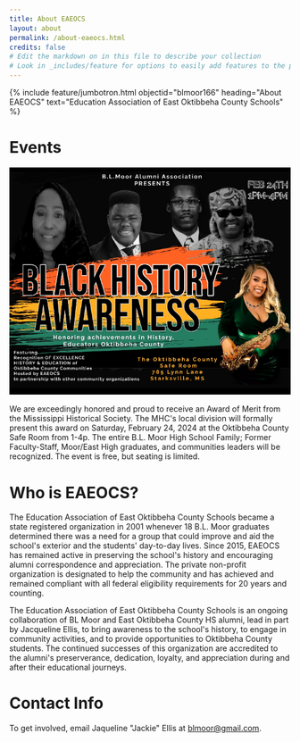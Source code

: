 ```yaml
---
title: About EAEOCS
layout: about
permalink: /about-eaeocs.html
credits: false
# Edit the markdown on in this file to describe your collection
# Look in _includes/feature for options to easily add features to the page
---
```

{% include feature/jumbotron.html objectid="blmoor166" heading="About EAEOCS" text="Education Association of East Oktibbeha County Schools" %}

# Events

![Flyer of Event](/assets/img/bhm_eaeocs24.png) 

We are exceedingly honored and proud to receive an Award of Merit from the Mississippi Historical Society. The MHC's local division will formally present this award on Saturday, February 24, 2024 at the Oktibbeha County Safe Room from 1-4p. The entire B.L. Moor High School Family; Former Faculty-Staff, Moor/East High graduates, and communities leaders will be recognized. The event is free, but seating is limited. 

# Who is EAEOCS?

The Education Association of East Oktibbeha County Schools became a state registered organization in 2001 whenever 18 B.L. Moor graduates determined there was a need for a group that could improve and aid the school's exterior and the students' day-to-day lives. Since 2015, EAEOCS has remained active in preserving the school's history and encouraging alumni correspondence and appreciation. The private non-profit organization is designated to help the community and has achieved and remained compliant with all federal eligibility requirements for 20 years and counting. 

The Education Association of East Oktibbeha County Schools is an ongoing collaboration of BL Moor and East Oktibbeha County HS alumni, lead in part by Jacqueline Ellis, to bring awareness to the school's history, to engage in community activities, and to provide opportunities to Oktibbeha County students. The continued successes of this organization are accredited to the alumni's preserverance, dedication, loyalty, and appreciation during and after their educational journeys. 

# Contact Info

To get involved, email Jaqueline "Jackie" Ellis at [blmoor@gmail.com](mailto:blmoor@gmail.com).